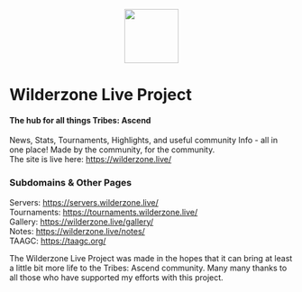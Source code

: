 <p align="center"><img width="96" src="https://wilderzone.live/assets/images/ta.webp" draggable="false"></p>

Wilderzone Live Project
========
#### The hub for all things Tribes: Ascend ####
  
News, Stats, Tournaments, Highlights, and useful community Info - all in one place! Made by the community, for the community.  
The site is live here: <a href="https://wilderzone.live/" target="_blank" rel="noreferrer">https://wilderzone.live/</a>
  

### Subdomains & Other Pages ###

Servers: <a href="https://servers.wilderzone.live/" target="_blank" rel="noreferrer">https://servers.wilderzone.live/</a>  
Tournaments: <a href="https://tournaments.wilderzone.live/" target="_blank" rel="noreferrer">https://tournaments.wilderzone.live/</a>  
Gallery: <a href="https://wilderzone.live/gallery/" target="_blank" rel="noreferrer">https://wilderzone.live/gallery/</a>  
Notes: <a href="https://wilderzone.live/notes/" target="_blank" rel="noreferrer">https://wilderzone.live/notes/</a>  
TAAGC: <a href="https://taagc.org/" target="_blank" rel="noreferrer">https://taagc.org/</a>  
  
  
The Wilderzone Live Project was made in the hopes that it can bring at least a little bit more life to the Tribes: Ascend community. Many many thanks to all those who have supported my efforts with this project.
